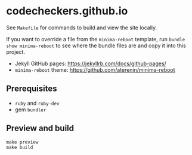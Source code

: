 # codecheckers.github.io

See `Makefile` for commands to build and view the site locally.

If you want to override a file from the `minima-reboot` template, run `bundle show minima-reboot` to see where the bundle files are and copy it into this project.

- Jekyll GitHub pages: https://jekyllrb.com/docs/github-pages/
- `minima-reboot` theme: https://github.com/aterenin/minima-reboot

## Prerequisites

- `ruby` and `ruby-dev`
- gem `bundler`

## Preview and build

```
make preview
make build
```
